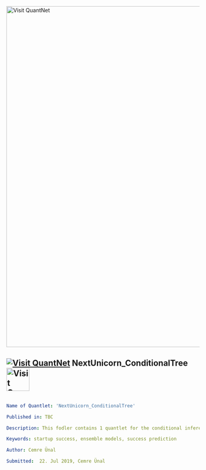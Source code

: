 [<img src="https://github.com/QuantLet/Styleguide-and-FAQ/blob/master/pictures/banner.png" width="888" alt="Visit QuantNet">](http://quantlet.de/)

## [<img src="https://github.com/QuantLet/Styleguide-and-FAQ/blob/master/pictures/qloqo.png" alt="Visit QuantNet">](http://quantlet.de/) **NextUnicorn_ConditionalTree** [<img src="https://github.com/QuantLet/Styleguide-and-FAQ/blob/master/pictures/QN2.png" width="60" alt="Visit QuantNet 2.0">](http://quantlet.de/)

```yaml

Name of Quantlet: 'NextUnicorn_ConditionalTree'

Published in: TBC

Description: This fodler contains 1 quantlet for the conditional inference tree model for master thesis "Searching for a unicorn: A ML approach towards predicting startup success"

Keywords: startup success, ensemble models, success prediction

Author: Cemre Ünal

Submitted:  22. Jul 2019, Cemre Ünal

```